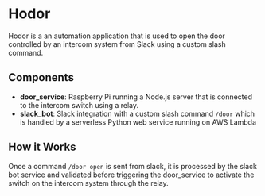 # Hodor
Hodor is a an automation application that is used to open the door controlled by an intercom system from Slack using a custom slash command. 

## Components
* __door_service__: Raspberry Pi running a Node.js server that is connected to the intercom switch using a relay.
* __slack_bot__: Slack integration with a custom slash command `/door` which is handled by a serverless Python web service running on AWS Lambda

## How it Works
Once a command `/door open` is sent from slack, it is processed by the slack bot service and validated before triggering the door_service to activate the switch on the intercom system through the relay.
